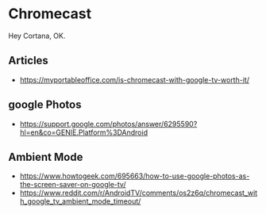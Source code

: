 # Chromecast

Hey Cortana, OK. 

## Articles

* https://myportableoffice.com/is-chromecast-with-google-tv-worth-it/

## google Photos

* https://support.google.com/photos/answer/6295590?hl=en&co=GENIE.Platform%3DAndroid

## Ambient Mode

* https://www.howtogeek.com/695663/how-to-use-google-photos-as-the-screen-saver-on-google-tv/
* https://www.reddit.com/r/AndroidTV/comments/os2z6q/chromecast_with_google_tv_ambient_mode_timeout/


